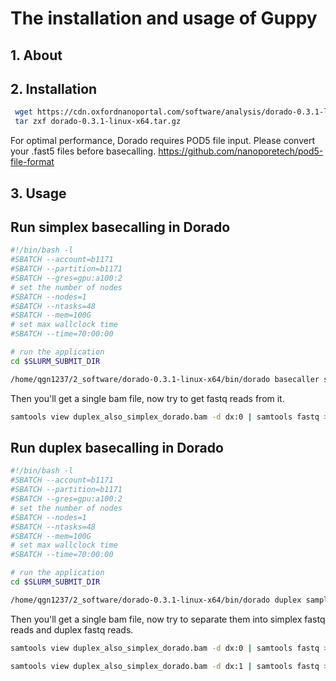 # The installation and usage of Guppy

## 1. About

## 2. Installation

```bash
 wget https://cdn.oxfordnanoportal.com/software/analysis/dorado-0.3.1-linux-x64.tar.gz
 tar zxf dorado-0.3.1-linux-x64.tar.gz
```

For optimal performance, Dorado requires POD5 file input. Please convert your .fast5 files before basecalling.
https://github.com/nanoporetech/pod5-file-format

## 3. Usage

## Run simplex basecalling in Dorado

```bash
#!/bin/bash -l
#SBATCH --account=b1171
#SBATCH --partition=b1171
#SBATCH --gres=gpu:a100:2
# set the number of nodes
#SBATCH --nodes=1
#SBATCH --ntasks=48
#SBATCH --mem=100G
# set max wallclock time
#SBATCH --time=70:00:00

# run the application
cd $SLURM_SUBMIT_DIR

/home/qgn1237/2_software/dorado-0.3.1-linux-x64/bin/dorado basecaller sample.pod5 > simplex_dorado.bam
```

Then you'll get a single bam file, now try to get fastq reads from it.

```bash
samtools view duplex_also_simplex_dorado.bam -d dx:0 | samtools fastq > dorado.simplex.fastq
```

## Run duplex basecalling in Dorado

```bash
#!/bin/bash -l
#SBATCH --account=b1171
#SBATCH --partition=b1171
#SBATCH --gres=gpu:a100:2
# set the number of nodes
#SBATCH --nodes=1
#SBATCH --ntasks=48
#SBATCH --mem=100G
# set max wallclock time
#SBATCH --time=70:00:00

# run the application
cd $SLURM_SUBMIT_DIR

/home/qgn1237/2_software/dorado-0.3.1-linux-x64/bin/dorado duplex sample.pod5 > duplex_also_simplex_dorado.bam
```

Then you'll get a single bam file, now try to separate them into simplex fastq reads and duplex fastq reads.

```bash
samtools view duplex_also_simplex_dorado.bam -d dx:0 | samtools fastq > dorado.simplex.fastq

samtools view duplex_also_simplex_dorado.bam -d dx:1 | samtools fastq > dorado.duplex.fastq
```